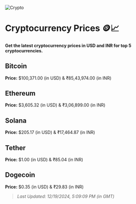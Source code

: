 
![Crypto](https://www.techguide.com.au/wp-content/uploads/2020/11/crypto3.jpeg)

# Cryptocurrency Prices 🪙📈

#### Get the latest cryptocurrency prices in USD and INR for top 5 cryptocurrencies.

## Bitcoin

**Price:** $100,371.00 (in USD) & ₹85,43,974.00 (in INR)

## Ethereum

**Price:** $3,605.32 (in USD) & ₹3,06,899.00 (in INR)

## Solana

**Price:** $205.17 (in USD) & ₹17,464.87 (in INR)

## Tether

**Price:** $1.00 (in USD) & ₹85.04 (in INR)

## Dogecoin

**Price:** $0.35 (in USD) & ₹29.83 (in INR)

> _Last Updated: 12/19/2024, 5:09:09 PM (in GMT)_
